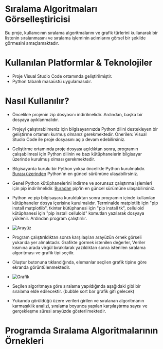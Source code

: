 # Sıralama Algoritmaları Görselleştiricisi
Bu proje, kullanıcının sıralama algoritmalarını ve grafik türlerini kullanarak bir listenin sıralanmasını ve sıralama işleminin adımlarını görsel bir şekilde görmesini amaçlamaktadır.

# Kullanılan Platformlar & Teknolojiler
- Proje Visual Studio Code ortamında geliştirilmiştir. 
- Python tabanlı masaüstü uygulamasıdır.

# Nasıl Kullanılır?
- Öncelikle projenin zip dosyasını indirilmelidir. Ardından, başka bir dosyaya ayıklanmalıdır.
- Projeyi çalıştırabilmeniz için bilgisayarınızda Python dilini destekleyen bir geliştirme ortamını kurmuş olmanız gerekmektedir. Önerilen: Visual Studio Code ile proje dosyasını açıp devam edebilirsiniz.
- Geliştirme ortamında proje dosyası açıldıktan sonra, programın çalışabilmesi için Python dilinin ve bazı kütüphanelerin bilgisayar üzerinde kurulmuş olması gerekmektedir.
- Bilgisayarda kurulu bir Python yoksa öncelikle Python kurulmalıdır. [Burası üzerinden](https://www.python.org/downloads/) Python'ın en güncel sürümüne ulaşabilirsiniz. 
- Genel Python kütüphanelerini indirme ve sorunsuz çalıştırma işlemleri için pip indirilmelidir. [Buradan](https://pypi.org/project/pip/) pip'in en güncel sürümüne ulaşabilirsiniz.
- Python ve pip bilgisayara kurulduktan sonra programın içinde kullanılan kütüphaneler dosya içerisine kurulmalıdır. Terminalde matplotlib için "pip install matplotlib", tkinter kütüphanesi için "pip install tk", celluloid kütüphanesi için "pip install celluloid" komutları yazılarak dosyaya yüklenir. Ardından program çalıştırılır.
- ![Arayüz](https://github.com/servayildiz/Siralama-Algoritmasi-Gorsellestiricisi/assets/104609453/7f013b44-919b-46f4-a9c9-760d6e58fdec)


- Program çalıştırıldıktan sonra karşılaşılan arayüzün örnek görseli yukarıda yer almaktadır. Grafikte görmek istenilen değerler, Veriler kısmına arada virgül bırakılarak yazıldıktan sonra istenilen sıralama algoritması ve grafik tipi seçilir. 
- Oluştur butonuna tıklandığında, elemanlar seçilen grafik tipine göre ekranda görüntülenmektedir.
- ![Grafik](https://github.com/servayildiz/Siralama-Algoritmasi-Gorsellestiricisi/assets/104609453/2198a826-3478-4290-8adb-b5bb605035da)

- Seçilen algoritmaya göre sıralama yapıldığında aşağıdaki gibi bir sıralama elde edilecektir. 
(bubble sort bar grafik gifi gelecek)
- Yukarıda görüldüğü üzere verileri girilen ve sıralanan algoritmanın karmaşıklık analizi, sıralama boyunca yapılan karşılaştırma sayısı ve gerçekleşme süresi arayüzde gösterilmektedir.
# Programda Sıralama Algoritmalarının Örnekleri
